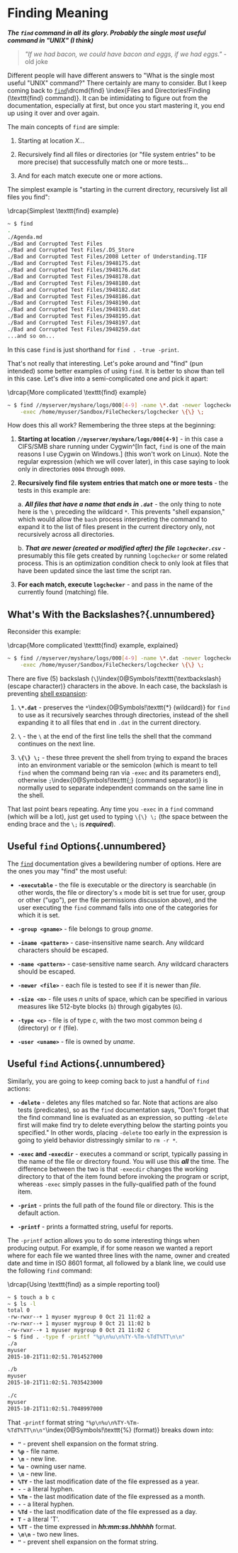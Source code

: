 
# Finding Meaning

***The `find` command in all its glory. Probably the single most useful command in "UNIX" (I
think)***

> *"If we had bacon, we could have bacon and eggs, if we had eggs."* - old joke

Different people will have different answers to "What is the single most useful "UNIX" command?"
There certainly are many to consider. But I keep coming back to
[`find`](http://linux.die.net/man/1/find)\drcmd{find}
\index{Files and Directories!Finding (\texttt{find} command)}. It can be intimidating to figure out
from the documentation, especially at first, but once you start mastering it, you end up using it
over and over again.

The main concepts of `find` are simple:

1. Starting at location *X*...

2. Recursively find all files or directories (or "file system entries" to be more precise) that
successfully match one or more tests...

3. And for each match execute one or more actions.

The simplest example is "starting in the current directory, recursively list all files you find":

\drcap{Simplest \texttt{find} example}
```bash
~ $ find
.
./Agenda.md
./Bad and Corrupted Test Files
./Bad and Corrupted Test Files/.DS_Store
./Bad and Corrupted Test Files/2008 Letter of Understanding.TIF
./Bad and Corrupted Test Files/3948175.dat
./Bad and Corrupted Test Files/3948176.dat
./Bad and Corrupted Test Files/3948178.dat
./Bad and Corrupted Test Files/3948180.dat
./Bad and Corrupted Test Files/3948182.dat
./Bad and Corrupted Test Files/3948186.dat
./Bad and Corrupted Test Files/3948190.dat
./Bad and Corrupted Test Files/3948193.dat
./Bad and Corrupted Test Files/3948195.dat
./Bad and Corrupted Test Files/3948197.dat
./Bad and Corrupted Test Files/3948259.dat
...and so on...
```

In this case `find` is just shorthand for `find . -true -print`.

That's not really that interesting. Let's poke around and "find" (pun intended) some better
examples of using `find`. It is better to show than tell in this case. Let's dive into a
semi-complicated one and pick it apart:

\drcap{More complicated \texttt{find} example}
```bash
~ $ find //myserver/myshare/logs/000[4-9] -name \*.dat -newer logchecker.csv \
    -exec /home/myuser/Sandbox/FileCheckers/logchecker \{\} \;
```

How does this all work? Remembering the three steps at the beginning:

1. **Starting at location `//myserver/myshare/logs/000[4-9]`** - in this case a CIFS/SMB share
running under Cygwin^[In fact, `find` is one of the main reasons I use Cygwin on Windows.] (this
won't work on Linux). Note the regular expression (which we will cover later), in this case saying
to look only in directories `0004` through `0009`.

2. **Recursively find file system entries that match one or more tests** - the tests in this
example are:

    a. ***All files that have a name that ends in `.dat`*** - the only thing to note here is the
    `\` preceding the wildcard `*`. This prevents "shell expansion," which would allow the `bash`
    process interpreting the command to expand it to the list of files present in the current
    directory only, not recursively across all directories.

    b. ***That are newer (created or modified after) the file `logchecker.csv`*** - presumably this
    file gets created by running `logchecker` or some related process. This is an optimization
    condition check to only look at files that have been updated since the last time the script ran.

3. **For each match, execute `logchecker`** - and pass in the name of the currently found (matching)
file.

## What's With the Backslashes?{.unnumbered}

Reconsider this example:

\drcap{More complicated \texttt{find} example, explained}
```bash
~ $ find //myserver/myshare/logs/000[4-9] -name \*.dat -newer logchecker.csv \
    -exec /home/myuser/Sandbox/FileCheckers/logchecker \{\} \;
```
          
There are five (5) backslash (`\`)\index{0@Symbols!\texttt{\textbackslash} (escape character)}
characters in the above. In each case, the backslash is preventing [shell
expansion](http://www.tldp.org/LDP/Bash-Beginners-Guide/html/sect_03_04.html):

1. **`\*.dat`** - preserves the `*`\index{0@Symbols!\texttt{*} (wildcard)} for `find` to use as it
recursively searches through directories, instead of the shell expanding it to all files that end
in `.dat` in the current directory.

2. **`\`** - the `\` at the end of the first line tells the shell that the command continues on the
next line.

3. **`\{\} \;`** - these three prevent the shell from trying to expand the braces into an
environment variable or the semicolon (which is meant to tell `find` when the command being ran via
`-exec` and its parameters end), otherwise `;`\index{0@Symbols!\texttt{;} (command separator)} is
normally used to separate independent commands on the same line in the shell.

That last point bears repeating. Any time you `-exec` in a `find` command (which will be a lot),
just get used to typing `\{\} \;` (the space between the ending brace and the `\;` is
***required***).

## Useful `find` Options{.unnumbered}

The [`find`](http://linux.die.net/man/1/find) documentation gives a bewildering number of options.
Here are the ones you may "find" the most useful:

* **`-executable`** - the file is executable or the directory is searchable (in other words, the
file or directory's `x` mode bit is set true for user, group or other ("ugo"), per the file
permissions discussion above), and the user executing the `find` command falls into one of the
categories for which it is set.

* **`-group <gname>`** - file belongs to group *gname*.

* **`-iname <pattern>`** - case-insensitive name search. Any wildcard characters should be escaped.

* **`-name <pattern>`** - case-sensitive name search. Any wildcard characters should be escaped.

* **`-newer <file>`** - each file is tested to see if it is newer than *file*.

* **`-size <n>`** - file uses *n* units of space, which can be specified in various measures like
512-byte blocks (`b`) through gigabytes (`G`).

* **`-type <c>`** - file is of type *c*, with the two most common being `d` (directory) or `f`
(file).

* **`-user <uname>`** - file is owned by *uname*.

## Useful `find` Actions{.unnumbered}

Similarly, you are going to keep coming back to just a handful of `find` actions:

* **`-delete`** - deletes any files matched so far. Note that actions are also tests (predicates),
so as the `find` documentation says, "Don't forget that the find command line is evaluated as an
expression, so putting `-delete` first will make find try to delete everything below the starting
points you specified." In other words, placing `-delete` too early in the expression is going to
yield behavior distressingly similar to `rm -r *`.

* **`-exec` and `-execdir`** - executes a command or script, typically passing in the name of the
file or directory found. You will use this ***all*** the time. The difference between the two is
that `-execdir` changes the working directory to that of the item found before invoking the program
or script, whereas `-exec` simply passes in the fully-qualified path of the found item.

* **`-print`** - prints the full path of the found file or directory. This is the default action.

* **`-printf`** - prints a formatted string, useful for reports.

The `-printf` action allows you to do some interesting things when producing output. For example,
if for some reason we wanted a report where for each file we wanted three lines with the name,
owner and created date and time in ISO 8601 format, all followed by a blank line, we could use the
following `find` command:

\drcap{Using \texttt{find} as a simple reporting tool}
```bash
~ $ touch a b c
~ $ ls -l
total 0
-rw-rwxr--+ 1 myuser mygroup 0 Oct 21 11:02 a
-rw-rwxr--+ 1 myuser mygroup 0 Oct 21 11:02 b
-rw-rwxr--+ 1 myuser mygroup 0 Oct 21 11:02 c
~ $ find . -type f -printf "%p\n%u\n%TY-%Tm-%TdT%TT\n\n"
./a
myuser
2015-10-21T11:02:51.7014527000

./b
myuser
2015-10-21T11:02:51.7035423000

./c
myuser
2015-10-21T11:02:51.7048997000
```

That `-printf` format string `"%p\n%u\n%TY-%Tm-%TdT%TT\n\n"`\index{0@Symbols!\texttt{\%} (format)}
breaks down into:

* **`"`** - prevent shell expansion on the format string.
* **`%p`** - file name.
* **`\n`** - new line.
* **`%u`** - owning user name.
* **`\n`** - new line.
* **`%TY`** - the last modification date of the file expressed as a year.
* **`-`** - a literal hyphen. 
* **`%Tm`** - the last modification date of the file expressed as a month.
* **`-`** - a literal hyphen. 
* **`%Td`** - the last modification date of the file expressed as a day.
* **`T`** - a literal 'T'.
* **`%TT`** - the time expressed in ***hh:mm:ss.hhhhhh*** format.
* **`\n\n`** - two new lines.
* **`"`** - prevent shell expansion on the format string.